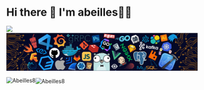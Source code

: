 # Hi there 👋 I'm abeilles🐝🐝
![](https://komarev.com/ghpvc/?username=Abeilles8&color=blueviolet)
![](https://github.com/Abeilles8/Abeilles8/blob/main/icon/header_.png)  

<img align="left" src="https://github-readme-stats.vercel.app/api/top-langs/?username=Abeilles8&layout=compact&theme=midnight-purple" alt="Abeilles8" />
<img align="center" src="https://github-readme-stats.vercel.app/api?username=Abeilles8&show_icons=true&theme=midnight-purple" alt="Abeilles8" />

